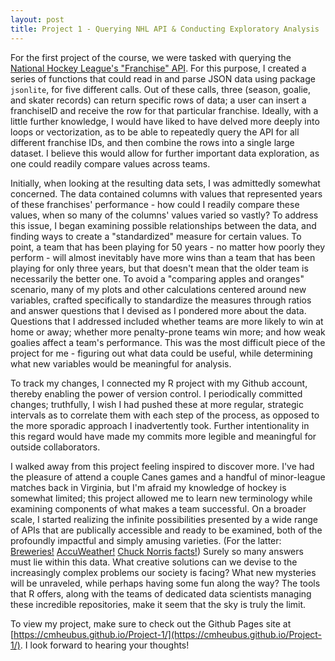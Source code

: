 ```yaml
---
layout: post
title: Project 1 - Querying NHL API & Conducting Exploratory Analysis
---
```


For the first project of the course, we were tasked with querying the [National Hockey League's "Franchise" API](https://gitlab.com/dword4/nhlapi/-/blob/master/records-api.md). For this purpose, I created a series of functions that could read in and parse JSON data using package `jsonlite`, for five different calls. Out of these calls, three (season, goalie, and skater records) can return specific rows of data; a user can insert a franchiseID and receive the row for that particular franchise. Ideally, with a little further knowledge, I would have liked to have delved more deeply into loops or vectorization, as to be able to repeatedly query the API for all different franchise IDs, and then combine the rows into a single large dataset. I believe this would allow for further important data exploration, as one could readily compare values across teams. 

Initially, when looking at the resulting data sets, I was admittedly somewhat concerned. The data contained columns with values that represented years of these franchises' performance - how could I readily compare these values, when so many of the columns' values varied so vastly? To address this issue, I began examining possible relationships between the data, and finding ways to create a "standardized" measure for certain values. To point, a team that has been playing for 50 years - no matter how poorly they perform - will almost inevitably have more wins than a team that has been playing for only three years, but that doesn't mean that the older team is necessarily the better one. To avoid a "comparing apples and oranges" scenario, many of my plots and other calculations centered around new variables, crafted specifically to standardize the measures through ratios and answer questions that I devised as I pondered more about the data. Questions that I addressed included whether teams are more likely to win at home or away; whether more penalty-prone teams win more; and how weak goalies affect a team's performance. This was the most difficult piece of the project for me - figuring out what data could be useful, while determining what new variables would be meaningful for analysis.

To track my changes, I connected my R project with my Github account, thereby enabling the power of version control. I periodically committed changes; truthfully, I wish I had pushed these at more regular, strategic intervals as to correlate them with each step of the process, as opposed to the more sporadic approach I inadvertently took. Further intentionality in this regard would have made my commits more legible and meaningful for outside collaborators. 

I walked away from this project feeling inspired to discover more. I've had the pleasure of attend a couple Canes games and a handful of minor-league matches back in Virginia, but I'm afraid my knowledge of hockey is somewhat limited; this project allowed me to learn new terminology while examining components of what makes a team successful. On a broader scale, I started realizing the infinite possibilities presented by a wide range of APIs that are publically accessible and ready to be examined, both of the profoundly impactful and simply amusing varieties. (For the latter: [Breweries!](https://www.brewerydb.com/) [AccuWeather!](https://developer.accuweather.com/) [Chuck Norris facts!](https://api.chucknorris.io/)) Surely so many answers must lie within this data. What creative solutions can we devise to the increasingly complex problems our society is facing? What new mysteries will be unraveled, while perhaps having some fun along the way? The tools that R offers, along with the teams of dedicated data scientists managing these incredible repositories, make it seem that the sky is truly the limit. 

To view my project, make sure to check out the Github Pages site at [https://cmheubus.github.io/Project-1/](https://cmheubus.github.io/Project-1/). I look forward to hearing your thoughts!
